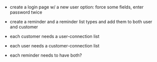  - create a login page w/ a new user option:
    force some fields, enter password twice

- create a reminder and a reminder list types and add them to both user and customer

- each customer needs a user-connection list
- each user needs a customer-connection list
- each reminder needs to have both?
